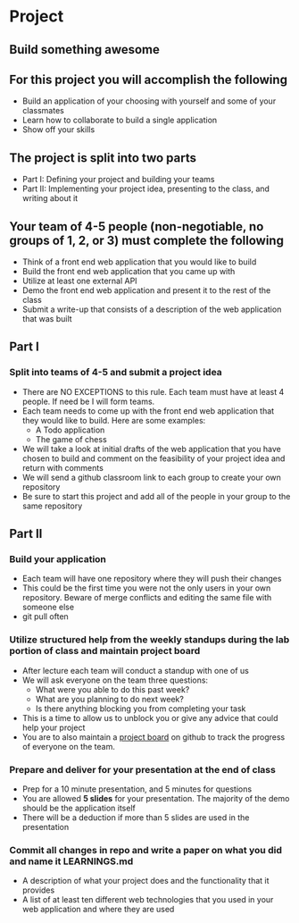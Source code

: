 # Project

## Build something awesome

## For this project you will accomplish the following

- Build an application of your choosing with yourself and some of your classmates
- Learn how to collaborate to build a single application
- Show off your skills

## The project is split into two parts

- Part I: Defining your project and building your teams
- Part II: Implementing your project idea, presenting to the class, and writing about it

## Your team of 4-5 people (non-negotiable, no groups of 1, 2, or 3) must complete the following

- Think of a front end web application that you would like to build
- Build the front end web application that you came up with
- Utilize at least one external API
- Demo the front end web application and present it to the rest of the class
- Submit a write-up that consists of a description of the web application that was built

## Part I

### Split into teams of 4-5 and submit a project idea

- There are NO EXCEPTIONS to this rule. Each team must have at least 4 people. If need be I will form teams.
- Each team needs to come up with the front end web application that they would like to build. Here are some examples:
  - A Todo application
  - The game of chess
- We will take a look at initial drafts of the web application that you have chosen to build and comment on the feasibility of your project idea and return with comments
- We will send a github classroom link to each group to create your own repository
- Be sure to start this project and add all of the people in your group to the same repository

## Part II

### Build your application

- Each team will have one repository where they will push their changes
- This could be the first time you were not the only users in your own repository. Beware of merge conflicts and editing the same file with someone else
- git pull often

### Utilize structured help from the weekly standups during the lab portion of class and maintain project board

- After lecture each team will conduct a standup with one of us
- We will ask everyone on the team three questions:
  - What were you able to do this past week?
  - What are you planning to do next week?
  - Is there anything blocking you from completing your task
- This is a time to allow us to unblock you or give any advice that could help your project
- You are to also maintain a [project board](https://help.github.com/en/articles/about-project-boards) on github to track the progress of everyone on the team.

### Prepare and deliver for your presentation at the end of class

- Prep for a 10 minute presentation, and 5 minutes for questions
- You are allowed **5 slides** for your presentation. The majority of the demo should be the application itself
- There will be a deduction if more than 5 slides are used in the presentation

### Commit all changes in repo and write a paper on what you did and name it LEARNINGS.md

- A description of what your project does and the functionality that it provides
- A list of at least ten different web technologies that you used in your web application and where they are used
